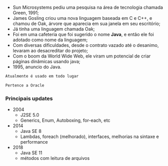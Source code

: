 - Sun Microsystems pediu uma pesquisa na área de tecnologia chamada Green, 1991;
- James Gosling criou uma nova linguagem baseada em C e C++, e chamou de Oak, árvore que aparecia em sua janela em seu escritório;
- Já tinha uma linguagem chamada Oak;
- Foi em uma cafeteria que foi sugerido o nome **Java**, e então ele foi adotado como nome da linguagem;
- Com diversas dificuldades, desde o contrato vazado até o desanimo, levaram ao desacreditar do projeto;
- Com o boom da World Wide Web, ele viram um potencial de criar páginas dinâmicas usando java;
- 1995, anuncio do Java.

```txt
Atualmente é usado em todo lugar

Pertence a Oracle
```

### Principais updates
- 2004
	- J2SE 5.0
	- Generics, Enum, Autoboxing, for-each, etc
- 2014
	- Java SE 8
	- Lambdas, foreach (melhorado), interfaces, melhorias na sintaxe e performance
- 2018
	- Java SE 11
	- métodos com leitura de arquivos